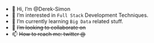 - 👋 Hi, I’m @Derek-Simon
- 👀 I’m interested in `Full Stack` Development Techniques.
- 🌱 I’m currently learning `Big Data` related stuff.
- 💞️ <del>I’m looking to collaborate on <del> 
- 📫 <del>How to reach me: twitter @</del>

<!---
Derek-Simon/Derek-Simon is a ✨ special ✨ repository because its `README.md` (this file) appears on your GitHub profile.
You can click the Preview link to take a look at your changes.
--->
